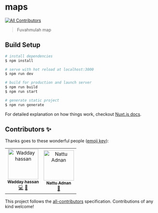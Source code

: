 # maps
[![All Contributors](https://img.shields.io/badge/all_contributors-2-orange.svg?style=flat-square)](#contributors)

> Fuvahmulah map

## Build Setup

``` bash
# install dependencies
$ npm install

# serve with hot reload at localhost:3000
$ npm run dev

# build for production and launch server
$ npm run build
$ npm run start

# generate static project
$ npm run generate
```

For detailed explanation on how things work, checkout [Nuxt.js docs](https://nuxtjs.org).

## Contributors ✨

Thanks goes to these wonderful people ([emoji key](https://allcontributors.org/docs/en/emoji-key)):

<!-- ALL-CONTRIBUTORS-LIST:START - Do not remove or modify this section -->
<!-- prettier-ignore -->
<table>
  <tr>
    <td align="center"><a href="https://github.com/wadday"><img src="https://avatars2.githubusercontent.com/u/194339?v=4" width="100px;" alt="Wadday hassan"/><br /><sub><b>Wadday hassan</b></sub></a><br /><a href="https://github.com/fuvahmulah/web-app/commits?author=wadday" title="Code">💻</a> <a href="#design-wadday" title="Design">🎨</a></td>
    <td align="center"><a href="http://www.reallynattu.com"><img src="https://avatars0.githubusercontent.com/u/2539454?v=4" width="100px;" alt="Nattu Adnan"/><br /><sub><b>Nattu Adnan</b></sub></a><br /><a href="#design-reallynattu" title="Design">🎨</a></td>
  </tr>
</table>

<!-- ALL-CONTRIBUTORS-LIST:END -->

This project follows the [all-contributors](https://github.com/all-contributors/all-contributors) specification. Contributions of any kind welcome!